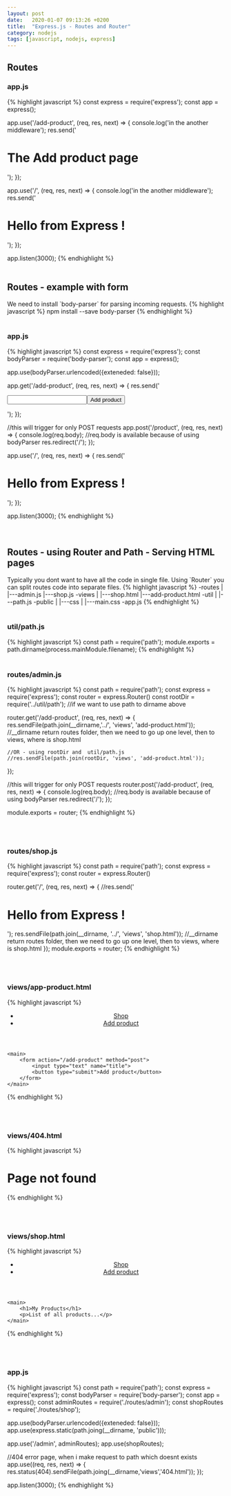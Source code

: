 ```yaml
---
layout: post
date:   2020-01-07 09:13:26 +0200
title:  "Express.js - Routes and Router"
category: nodejs
tags: [javascript, nodejs, express]
---
```


<h2>Routes</h2>
<h3>app.js</h3>
{% highlight javascript %}
const express = require('express');
const app = express();

app.use('/add-product', (req, res, next) => {
    console.log('in the another middleware');
    res.send('<h1>The Add product page</h1>');
});

app.use('/', (req, res, next) => {
    console.log('in the another middleware');
    res.send('<h1>Hello from Express !</h1>');
});

app.listen(3000);
{% endhighlight %}
<br /><br />


<h2>Routes - example with form</h2>
We need to install `body-parser` for parsing incoming requests.
{% highlight javascript %}
npm install --save body-parser
{% endhighlight %}
<br /><br />

<h3>app.js</h3>
{% highlight javascript %}
const express = require('express');
const bodyParser = require('body-parser');
const app = express();

app.use(bodyParser.urlencoded({exteneded: false}));

app.get('/add-product', (req, res, next) => {
    res.send('<form action="/product" method="POST"><input type="text" name="title"><button type="submit">Add product</button></form>');
});

//this will trigger for only POST requests
app.post('/product', (req, res, next) => {
    console.log(req.body);  //req.body is available because of using bodyParser
    res.redirect('/');
});

app.use('/', (req, res, next) => {
    res.send('<h1>Hello from Express !</h1>');
});

app.listen(3000);
{% endhighlight %}
<br /><br /><br />



<h2>Routes - using Router and Path - Serving HTML pages</h2>
Typically you dont want to have all the code in single file. Using `Router` you can split routes code into separate files.
{% highlight javascript %}
-routes
    |
    |---admin.js
    |---shop.js
-views
    |
    |---shop.html
    |---add-product.html
-util
    |
    |---path.js
-public
    |
    |---css
        |
        |---main.css
-app.js
{% endhighlight %}
<br /><br />

<h3>util/path.js</h3>
{% highlight javascript %}
const path = require('path');
module.exports = path.dirname(process.mainModule.filename);
{% endhighlight %}
<br /><br />

<h3>routes/admin.js</h3>
{% highlight javascript %}
const path = require('path');
const express = require('express');
const router = express.Router()
const rootDir = require('../util/path'); //if we want to use path to dirname above

router.get('/add-product', (req, res, next) => {
    res.sendFile(path.join(__dirname,'../', 'views', 'add-product.html'));
    //__dirname return routes folder, then we need to go up one level, then to views, where is shop.html

    //OR - using rootDir and  util/path.js
    //res.sendFile(path.join(rootDir, 'views', 'add-product.html'));
});

//this will trigger for only POST requests
router.post('/add-product', (req, res, next) => {
    console.log(req.body);  //req.body is available because of using bodyParser
    res.redirect('/');
});

module.exports = router;
{% endhighlight %}

<br /><br />

<h3>routes/shop.js</h3>
{% highlight javascript %}
const path = require('path');
const express = require('express');
const router = express.Router()

router.get('/', (req, res, next) => {
    //res.send('<h1>Hello from Express !</h1>');
    res.sendFile(path.join(__dirname, '../', 'views', 'shop.html'));
    //__dirname return routes folder, then we need to go up one level, then to views, where is shop.html
});
module.exports = router;
{% endhighlight %}

<br /><br />
<h3>views/app-product.html</h3>
{% highlight javascript %}
<!DOCTYPE html>
<html>
<body>
    <header>
        <nav>
            <ul>
                <li><a href="/">Shop</a></li>
                <li><a href="/add-product">Add product</a></li>
            </ul>
        </nav>
    </header>

    <main>
        <form action="/add-product" method="post">
            <input type="text" name="title">
            <button type="submit">Add product</button>
        </form>
    </main>
</body>
</html>
{% endhighlight %}

<br /><br />
<h3>views/404.html</h3>
{% highlight javascript %}
<!DOCTYPE html>
<html>
<body>
    <h1>Page not found</h1>
</body>
</html>
{% endhighlight %}


<br /><br />
<h3>views/shop.html</h3>
{% highlight javascript %}
<!DOCTYPE html>
<html>
<head>
    <!-- we are using express.static in app.js to serve static css file from public dir -->
    <link rel="stylesheet" href="/css/main.css">
</head>
<body>
    <header>
        <nav>
            <ul>
                <li><a href="/">Shop</a></li>
                <li><a href="/add-product">Add product</a></li>
            </ul>
        </nav>
    </header>

    <main>
        <h1>My Products</h1>
        <p>List of all products...</p>
    </main>
</body>
</html>
{% endhighlight %}

<br /><br />
<h3>app.js</h3>
{% highlight javascript %}
const path = require('path');
const express = require('express');
const bodyParser = require('body-parser');
const app = express();
const adminRoutes = require('./routes/admin');
const shopRoutes = require('./routes/shop');

app.use(bodyParser.urlencoded({exteneded: false}));
app.use(express.static(path.joing(__dirname, 'public')));

app.use('/admin', adminRoutes);
app.use(shopRoutes);

//404 error page, when i make request to path which doesnt exists
app.use((req, res, next) => {
    res.status(404).sendFile(path.joing(__dirname,'views','404.html'));
});

app.listen(3000);
{% endhighlight %}
